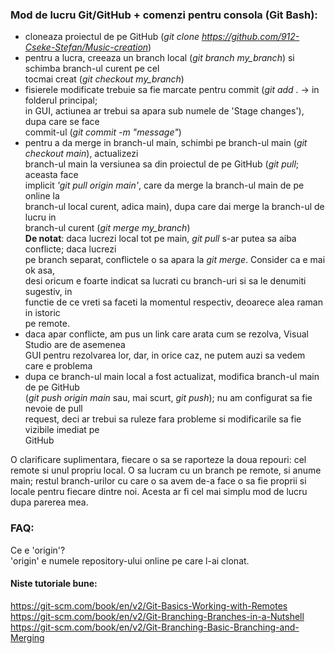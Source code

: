 ### Mod de lucru Git/GitHub + comenzi pentru consola (Git Bash):

- cloneaza proiectul de pe GitHub (*git clone https://github.com/912-Cseke-Stefan/Music-creation*)
- pentru a lucra, creeaza un branch local (*git branch my_branch*) si schimba branch-ul curent pe cel \
         tocmai creat (*git checkout my_branch*)
- fisierele modificate trebuie sa fie marcate pentru commit (*git add .* -> in folderul principal; \
         in GUI, actiunea ar trebui sa apara sub numele de 'Stage changes'), dupa care se face \
         commit-ul (*git commit -m "message"*)
- pentru a da merge in branch-ul main, schimbi pe branch-ul main (*git checkout main*), actualizezi \
         branch-ul main la versiunea sa din proiectul de pe GitHub (*git pull*; aceasta face \
         implicit *'git pull origin main'*, care da merge la branch-ul main de pe online la \
         branch-ul local curent, adica main), dupa care dai merge la branch-ul de lucru in \
         branch-ul curent (*git merge my_branch*) \
    **De notat**: daca lucrezi local tot pe main, *git pull* s-ar putea sa aiba conflicte; daca lucrezi \
            pe branch separat, conflictele o sa apara la *git merge*. Consider ca e mai ok asa, \
            desi oricum e foarte indicat sa lucrati cu branch-uri si sa le denumiti sugestiv, in \
            functie de ce vreti sa faceti la momentul respectiv, deoarece alea raman in istoric \
            pe remote.
- daca apar conflicte, am pus un link care arata cum se rezolva, Visual Studio are de asemenea \
         GUI pentru rezolvarea lor, dar, in orice caz, ne putem auzi sa vedem care e problema
- dupa ce branch-ul main local a fost actualizat, modifica branch-ul main de pe GitHub \
         (*git push origin main* sau, mai scurt, *git push*); nu am configurat sa fie nevoie de pull \
		 request, deci ar trebui sa ruleze fara probleme si modificarile sa fie vizibile imediat pe \
		 GitHub

O clarificare suplimentara, fiecare o sa se raporteze la doua repouri: cel remote si unul propriu 
local. O sa lucram cu un branch pe remote, si anume main; restul branch-urilor cu care o sa avem 
de-a face o sa fie proprii si locale pentru fiecare dintre noi. Acesta ar fi cel mai simplu mod 
de lucru dupa parerea mea.

### FAQ:

Ce e 'origin'? \
'origin' e numele repository-ului online pe care l-ai clonat.

#### Niste tutoriale bune:
https://git-scm.com/book/en/v2/Git-Basics-Working-with-Remotes \
https://git-scm.com/book/en/v2/Git-Branching-Branches-in-a-Nutshell \
https://git-scm.com/book/en/v2/Git-Branching-Basic-Branching-and-Merging
